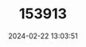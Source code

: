 ---
title: "153913"
category: "Cambarus girardianus"
draft: false
date: 2024-02-22 13:03:51
languages:
  English: ["Tanback Crayfish"]
---